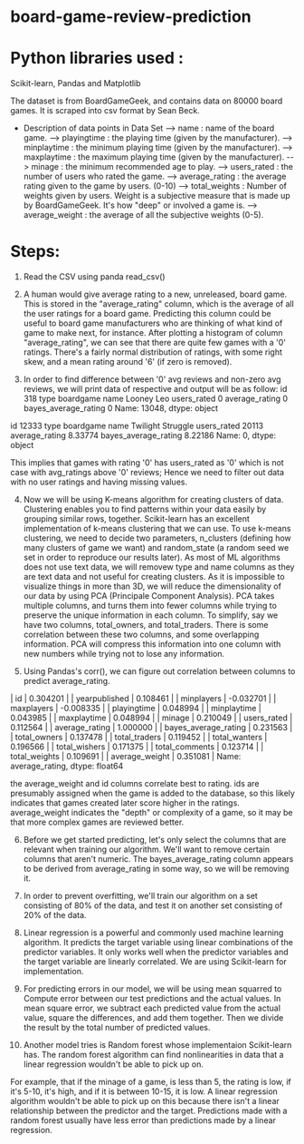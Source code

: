 # board-game-review-prediction

# Python libraries used :
Scikit-learn, Pandas and Matplotlib

The dataset is from BoardGameGeek, and contains data on 80000 board games. It is scraped into csv format by Sean Beck.

* Description of data points in Data Set
  --> name : name of the board game.
  --> playingtime : the playing time (given by the manufacturer).
  --> minplaytime : the minimum playing time (given by the manufacturer).
  --> maxplaytime : the maximum playing time (given by the manufacturer).
  --> minage : the minimum recommended age to play.
  --> users_rated : the number of users who rated the game.
  --> average_rating : the average rating given to the game by users. (0-10)
  --> total_weights : Number of weights given by users. Weight is a subjective measure that is made up by BoardGameGeek. It's                        how "deep" or involved a game is.
  --> average_weight : the average of all the subjective weights (0-5).

# Steps:

1. Read the CSV using panda read_csv()

2. A human would give average rating to a new, unreleased, board game. This is stored in the "average_rating" column, which is the average of all the user ratings for a board game. Predicting this column could be useful to board game manufacturers who are thinking of what kind of game to make next, for instance.
After plotting a histogram of column "average_rating", we can see that there are quite few games with a '0' ratings. There's a fairly normal distribution of ratings, with some right skew, and a mean rating around '6' (if zero is removed).

3. In order to find difference between '0' avg reviews and non-zero avg reviews, we will print data of respective and output will be as follow:
id                             318
type                     boardgame
name                    Looney Leo
users_rated                      0
average_rating                   0
bayes_average_rating             0
Name: 13048, dtype: object

id                                  12333
type                            boardgame
name                    Twilight Struggle
users_rated                         20113
average_rating                    8.33774
bayes_average_rating              8.22186
Name: 0, dtype: object

This implies that games with rating '0' has users_rated as '0' which is not case with avg_ratings above '0' reviews;
Hence we need to filter out data with no user ratings and having missing values.

4. Now we will be using K-means algorithm for creating clusters of data. Clustering enables you to find patterns within your data easily by grouping similar rows, together. Scikit-learn has an excellent implementation of k-means clustering that we can use. To use k-means clustering, we need to decide two parameters, n_clusters (defining how many clusters of game we want) and random_state (a random seed we set in order to reproduce our results later).
As most of ML algorithms does not use text data, we will removew type and name columns as they are text data and not useful for creating clusters.
As it is impossible to visualize things in more than 3D, we will reduce the dimensionality of our data by using PCA (Principale Component Analysis). PCA takes multiple columns, and turns them into fewer columns while trying to preserve the unique information in each column. To simplify, say we have two columns, total_owners, and total_traders. There is some correlation between these two columns, and some overlapping information. PCA will compress this information into one column with new numbers while trying not to lose any information.

5. Using Pandas's corr(), we can figure out correlation between columns to predict average_rating. 


| id              |         0.304201 | 
| yearpublished   |         0.108461 | 
| minplayers      |        -0.032701 | 
| maxplayers      |        -0.008335 | 
| playingtime     |         0.048994 | 
| minplaytime     |         0.043985 | 
| maxplaytime     |         0.048994 | 
| minage          |         0.210049 | 
| users_rated     |         0.112564 | 
| average_rating  |         1.000000 | 
| bayes_average_rating |    0.231563 | 
| total_owners    |         0.137478 | 
| total_traders   |         0.119452 | 
| total_wanters   |         0.196566 | 
| total_wishers   |         0.171375 | 
| total_comments  |         0.123714 | 
| total_weights   |         0.109691 | 
| average_weight  |         0.351081 | 
Name: average_rating, dtype: float64 

the average_weight and id columns correlate best to rating. ids are presumably assigned when the game is added to the database, so this likely indicates that games created later score higher in the ratings. average_weight indicates the "depth" or complexity of a game, so it may be that more complex games are reviewed better.

6. Before we get started predicting, let's only select the columns that are relevant when training our algorithm. We'll want to remove certain columns that aren't numeric. The bayes_average_rating column appears to be derived from average_rating in some way, so we will be removing it.

7. In order to prevent overfitting, we'll train our algorithm on a set consisting of 80% of the data, and test it on another set consisting of 20% of the data.

8. Linear regression is a powerful and commonly used machine learning algorithm. It predicts the target variable using linear combinations of the predictor variables. It only works well when the predictor variables and the target variable are linearly correlated. We are using Scikit-learn for implementation.

9. For predicting errors in our model, we will be using mean squarred to Compute error between our test predictions and the actual values. In mean square error, we subtract each predicted value from the actual value, square the differences, and add them together. Then we divide the result by the total number of predicted values.

10. Another model tries is Random forest whose implementaion Scikit-learn has. The random forest algorithm can find nonlinearities in data that a linear regression wouldn't be able to pick up on. 

For example, that if the minage of a game, is less than 5, the rating is low, if it's 5-10, it's high, and if it is between 10-15, it is low. A linear regression algorithm wouldn't be able to pick up on this because there isn't a linear relationship between the predictor and the target. Predictions made with a random forest usually have less error than predictions made by a linear regression.

